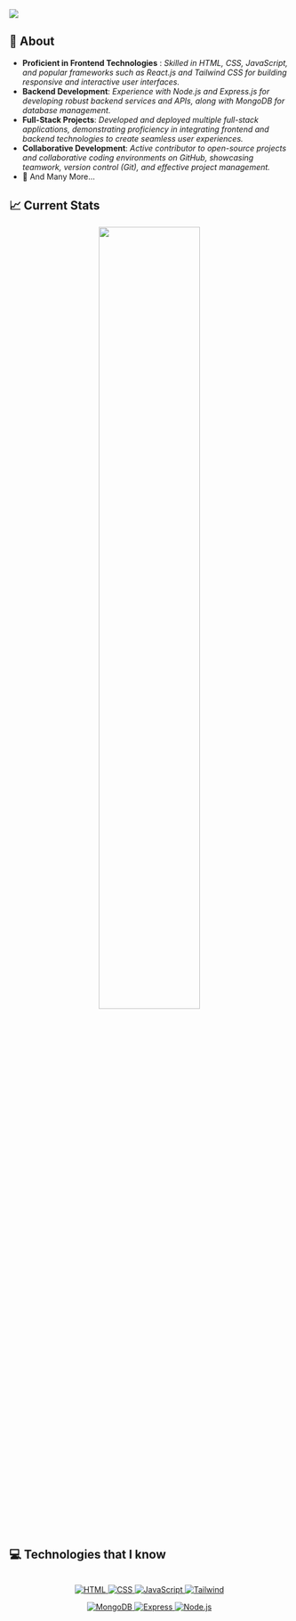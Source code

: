 <a >
<img src="https://i.ibb.co/M813Zph/freepik-export-202407021001366-Xe5.jpg" />
</a>


## 🧐 About

- **Proficient in Frontend Technologies** : *Skilled in HTML, CSS, JavaScript, and popular frameworks such as React.js and Tailwind CSS for building responsive and interactive user interfaces.*
- **Backend Development**: *Experience with Node.js and Express.js for developing robust backend services and APIs, along with MongoDB for database management.*
- **Full-Stack Projects**: *Developed and deployed multiple full-stack applications, demonstrating proficiency in integrating frontend and backend technologies to create seamless user experiences.*
- **Collaborative Development**: *Active contributor to open-source projects and collaborative coding environments on GitHub, showcasing teamwork, version control (Git), and effective project management.*
- 👯 And Many More...

## :chart_with_upwards_trend: Current Stats

<p align="center">
  <img width="60%" src="https://github-readme-streak-stats.herokuapp.com?user=Naimul9&theme=react&hide_border=true&background=0D1117&stroke=0D1117&fire=FF1CF7&sideLabels=00F0FF&currStreakNum=FF1CF7&ring=FF1CF7&currStreakLabel=FF1CF7&sideNums=00F0FF" />
</p>

## :computer: Technologies that I know

<br>
<div align="center">
    <a href="https://www.w3schools.com/html">
        <img src="https://skillicons.dev/icons?i=html" alt="HTML">
    </a>
    <a href="https://www.w3schools.com/css">
        <img src="https://skillicons.dev/icons?i=css" alt="CSS">
    </a>
    <a href="https://www.w3schools.com/js">
        <img src="https://skillicons.dev/icons?i=js" alt="JavaScript">
    </a>
    <a href="https://tailwindcss.com">
        <img src="https://skillicons.dev/icons?i=tailwind" alt="Tailwind">
    </a>
  <br/>
  <p>
    <a href="https://www.mongodb.com">
        <img src="https://skillicons.dev/icons?i=mongodb" alt="MongoDB">
    </a>
    <a href="https://expressjs.com">
        <img src="https://skillicons.dev/icons?i=express" alt="Express">
    </a>
    <a href="https://nodejs.org/en">
        <img src="https://skillicons.dev/icons?i=nodejs" alt="Node.js">
    </a>
    </p>
</div>




